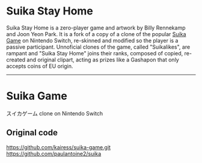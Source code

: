 # Suika Stay Home

Suika Stay Home is a zero-player game and artwork by Billy Rennekamp and Joon Yeon Park. 
It is a fork of a copy of a clone of the popular [Suika Game](https://en.wikipedia.org/wiki/Suika_Game) 
on Nintendo Switch, re-skinned and modified so the player is a passive participant. 
Unnoficial clones of the game, called "Suikalikes", are rampant and "Suika Stay Home" 
joins their ranks, composed of copied, re-created and original clipart, acting as prizes 
like a Gashapon that only accepts coins of EU origin.

----

# Suika Game

スイカゲーム clone on Nintendo Switch

## Original code
https://github.com/kairess/suika-game.git
https://github.com/paulantoine2/suika
